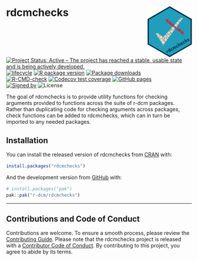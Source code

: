
<!-- README.md is generated from README.Rmd. Please edit that file -->

# rdcmchecks <a href="https://rdcmchecks.r-dcm.org"><img src="man/figures/logo.png" align="right" height="138" alt="rdcmchecks website" /></a>

<!-- badges: start -->

[![Project Status: Active – The project has reached a stable, usable
state and is being actively
developed.](https://www.repostatus.org/badges/latest/active.svg)](https://www.repostatus.org/#active)
[![lifecycle](https://img.shields.io/badge/lifecycle-stable-brightgreen.svg)](https://lifecycle.r-lib.org/articles/stages.html)
[![R package
version](https://www.r-pkg.org/badges/version/rdcmchecks)](https://cran.r-project.org/package=rdcmchecks)
[![Package
downloads](https://cranlogs.r-pkg.org/badges/grand-total/rdcmchecks)](https://cran.r-project.org/package=rdcmchecks)</br>
[![R-CMD-check](https://github.com/r-dcm/rdcmchecks/actions/workflows/R-CMD-check.yaml/badge.svg)](https://github.com/r-dcm/rdcmchecks/actions/workflows/R-CMD-check.yaml)
[![Codecov test
coverage](https://codecov.io/gh/r-dcm/rdcmchecks/graph/badge.svg)](https://app.codecov.io/gh/r-dcm/rdcmchecks?branch=main)
[![GitHub
pages](https://github.com/r-dcm/rdcmchecks/actions/workflows/pkgdown.yaml/badge.svg)](https://github.com/r-dcm/rdcmchecks/actions/workflows/pkgdown.yaml)</br>
[![Signed
by](https://img.shields.io/badge/Keybase-Verified-brightgreen.svg)](https://keybase.io/wjakethompson)
![License](https://img.shields.io/badge/License-MIT-blue.svg)
<!-- badges: end -->

The goal of rdcmchecks is to provide utility functions for checking
arguments provided to functions across the suite of r-dcm packages.
Rather than duplicating code for checking arguments across packages,
check functions can be added to rdcmchecks, which can in turn be
imported to any needed packages.

## Installation

You can install the released version of rdcmchecks from
[CRAN](https://cran.r-project.org/) with:

``` r
install.packages("rdcmchecks")
```

And the development version from [GitHub](https://github.com/) with:

``` r
# install.packages("pak")
pak::pak("r-dcm/rdcmchecks")
```

------------------------------------------------------------------------

## Contributions and Code of Conduct

Contributions are welcome. To ensure a smooth process, please review the
[Contributing Guide](https://dcmdata.r-dcm.org/CONTRIBUTING.html).
Please note that the rdcmchecks project is released with a [Contributor
Code of Conduct](https://rdcmchecks.r-dcm.org/CODE_OF_CONDUCT.html). By
contributing to this project, you agree to abide by its terms.
